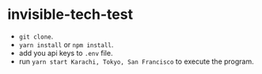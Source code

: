 # invisible-tech-test

 - `git clone`.
 - `yarn install` or `npm install`.
 - add you api keys to `.env` file.
 - run `yarn start Karachi, Tokyo, San Francisco` to execute the program.
